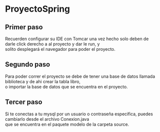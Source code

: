 # ProyectoSpring
## Primer paso
Recuerden configurar su IDE con Tomcar una vez hecho solo deben de darle click derecho a al proyecto y dar le run, y  
solito desplegará el navegador para poder el proyecto.
## Segundo paso
Para poder correr el proyecto se debe de tener una base de datos llamada biblioteca y de ahi crear la tabla libro,  
o importar la base de datos que se encuentra en el proyecto.
## Tercer paso
Si te conectas a tu mysql por un usuario o contraseña especifica, puedes cambiarlo desde el archivo Conexion.java  
que se encuentra en el paquete modelo de la carpeta source.